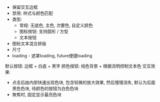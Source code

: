 - 保留交互边框
- 禁用: 样式与颜色匹配
- 类型: 
  - 常规: 无底色, 主色, 次要色, 自定义颜色
  - 图标按钮: 支持圆形 / 方型
  - 文本按钮
- 图标文本混合排版
- 尺寸
- loading - 遮罩loading, future便捷loading


默认按钮: 边框 + 白底 + 黑字
颜色按钮: 纯色背景 + 根据流明控制文本色
交互效果: 
- 点击后由内部快速出现色块, 包含轻微的放大效果, 然后慢慢消失, 默认为后面黑色色块, 待颜色的按钮为白色色块
- 聚焦时, 固定显示最亮色块
